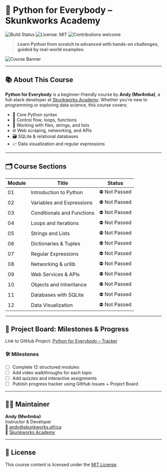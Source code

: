 # 🐍 Python for Everybody – Skunkworks Academy

![Build Status](https://img.shields.io/badge/build-passing-brightgreen)
![License: MIT](https://img.shields.io/badge/license-MIT-blue.svg)
![Contributions welcome](https://img.shields.io/badge/contributions-welcome-orange.svg)

> **Learn Python from scratch to advanced with hands-on challenges, guided by real-world examples.**

![Course Banner](./f7799584-2104-410b-8492-c33fb35277cb.png)

---

## 📚 About This Course

**Python for Everybody** is a beginner-friendly course by **Andy (Mw4mba)**, a full-stack developer at [Skunkworks Academy](https://skunkworks.africa). Whether you're new to programming or exploring data science, this course covers:

- 🧠 Core Python syntax
- 🔄 Control flow, loops, functions
- 🧰 Working with files, strings, and lists
- 🌐 Web scraping, networking, and APIs
- 🗃️ SQLite & relational databases
- 📈 Data visualization and regular expressions

---

## 🗂️ Course Sections

| Module | Title | Status |
|--------|-------|--------|
| 01     | Introduction to Python      | ⛔ Not Passed |
| 02     | Variables and Expressions   | ⛔ Not Passed |
| 03     | Conditionals and Functions  | ⛔ Not Passed |
| 04     | Loops and Iterations        | ⛔ Not Passed |
| 05     | Strings and Lists           | ⛔ Not Passed |
| 06     | Dictionaries & Tuples       | ⛔ Not Passed |
| 07     | Regular Expressions         | ⛔ Not Passed |
| 08     | Networking & urllib         | ⛔ Not Passed |
| 09     | Web Services & APIs         | ⛔ Not Passed |
| 10     | Objects and Inheritance     | ⛔ Not Passed |
| 11     | Databases with SQLite       | ⛔ Not Passed |
| 12     | Data Visualization          | ⛔ Not Passed |

---

## 🚧 Project Board: Milestones & Progress

Link to GitHub Project: [Python for Everybody – Tracker](https://github.com/skunkworks-academy/python/projects)

### 🛠 Milestones
- [ ] Complete 12 structured modules
- [ ] Add video walkthroughs for each topic
- [ ] Add quizzes and interactive assignments
- [ ] Publish progress tracker using GitHub Issues + Project Board

---

## 👨‍🏫 Maintainer

**Andy (Mw4mba)**  
Instructor & Developer  
📧 andy@skunkworks.africa  
🔗 [Skunkworks Academy](https://skunkworks.africa)

---

## 📄 License

This course content is licensed under the [MIT License](./LICENSE).
